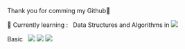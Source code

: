 Thank you for comming my Github🤗

🌱 Currently learning : &nbsp;
Data Structures and Algorithms in 
<img src="https://img.shields.io/badge/Python-3766AB?style=flat-square&logo=Python&logoColor=white"/></a>&nbsp;

Basic &nbsp;
<img src="https://img.shields.io/badge/HTML5-E34F26?style=flat-square&logo=HTML5&logoColor=white"/></a>
<img src="https://img.shields.io/badge/CSS3-1572B6?style=flat-square&logo=CSS3&logoColor=white"/></a>
<img src="https://img.shields.io/badge/JavaScript-F7DF1E?style=flat-square&logo=JavaScript&logoColor=white"/></a>

<!--🔥 Learn to next :
-->

<!---
- 👋 Hi, I’m @Dev-Sam32
- 👀 I’m interested in ...
- 🌱 I’m currently learning ...
- 💞️ I’m looking to collaborate on ...
- 📫 How to reach me ...
--->

<!---
Dev-Sam32/Dev-Sam32 is a ✨ special ✨ repository because its `README.md` (this file) appears on your GitHub profile.
You can click the Preview link to take a look at your changes.
--->
